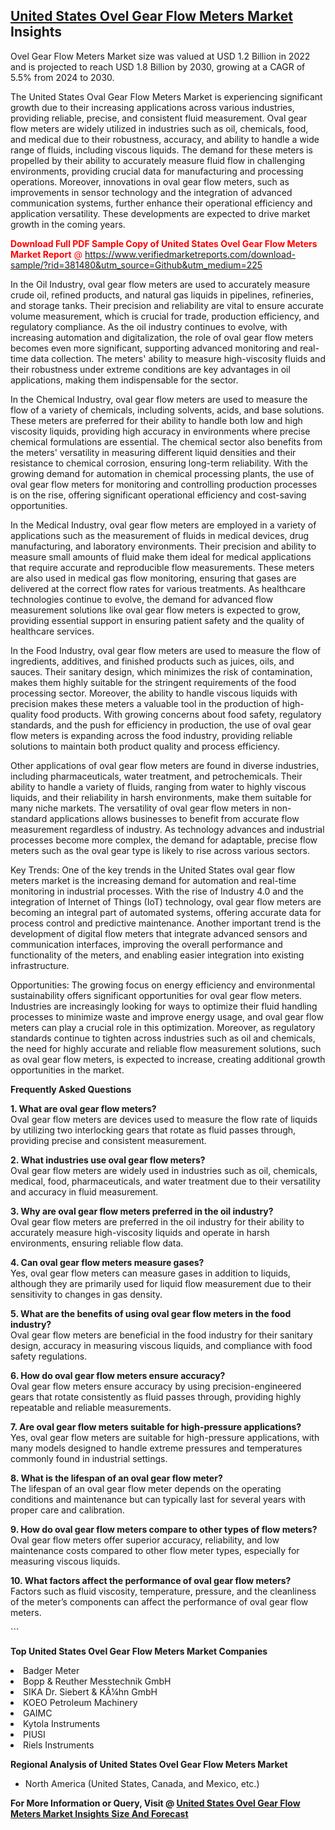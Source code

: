 <h2><a href="https://www.verifiedmarketreports.com/download-sample/?rid=381480&amp;utm_source=Github&amp;utm_medium=225" target="_blank">United States Ovel Gear Flow Meters Market</a> Insights</h2><p>Ovel Gear Flow Meters Market size was valued at USD 1.2 Billion in 2022 and is projected to reach USD 1.8 Billion by 2030, growing at a CAGR of 5.5% from 2024 to 2030.</p><p> <p>The United States Oval Gear Flow Meters Market is experiencing significant growth due to their increasing applications across various industries, providing reliable, precise, and consistent fluid measurement. Oval gear flow meters are widely utilized in industries such as oil, chemicals, food, and medical due to their robustness, accuracy, and ability to handle a wide range of fluids, including viscous liquids. The demand for these meters is propelled by their ability to accurately measure fluid flow in challenging environments, providing crucial data for manufacturing and processing operations. Moreover, innovations in oval gear flow meters, such as improvements in sensor technology and the integration of advanced communication systems, further enhance their operational efficiency and application versatility. These developments are expected to drive market growth in the coming years. <p><span class=""><span style="color: #ff0000;"><strong>Download Full PDF Sample Copy of United States Ovel Gear Flow Meters Market Report</strong> @ </span><a href="https://www.verifiedmarketreports.com/download-sample/?rid=381480&amp;utm_source=Github&amp;utm_medium=225" target="_blank">https://www.verifiedmarketreports.com/download-sample/?rid=381480&amp;utm_source=Github&amp;utm_medium=225</a></span></p></p> <p>In the Oil Industry, oval gear flow meters are used to accurately measure crude oil, refined products, and natural gas liquids in pipelines, refineries, and storage tanks. Their precision and reliability are vital to ensure accurate volume measurement, which is crucial for trade, production efficiency, and regulatory compliance. As the oil industry continues to evolve, with increasing automation and digitalization, the role of oval gear flow meters becomes even more significant, supporting advanced monitoring and real-time data collection. The meters' ability to measure high-viscosity fluids and their robustness under extreme conditions are key advantages in oil applications, making them indispensable for the sector.</p> <p>In the Chemical Industry, oval gear flow meters are used to measure the flow of a variety of chemicals, including solvents, acids, and base solutions. These meters are preferred for their ability to handle both low and high viscosity liquids, providing high accuracy in environments where precise chemical formulations are essential. The chemical sector also benefits from the meters' versatility in measuring different liquid densities and their resistance to chemical corrosion, ensuring long-term reliability. With the growing demand for automation in chemical processing plants, the use of oval gear flow meters for monitoring and controlling production processes is on the rise, offering significant operational efficiency and cost-saving opportunities.</p> <p>In the Medical Industry, oval gear flow meters are employed in a variety of applications such as the measurement of fluids in medical devices, drug manufacturing, and laboratory environments. Their precision and ability to measure small amounts of fluid make them ideal for medical applications that require accurate and reproducible flow measurements. These meters are also used in medical gas flow monitoring, ensuring that gases are delivered at the correct flow rates for various treatments. As healthcare technologies continue to evolve, the demand for advanced flow measurement solutions like oval gear flow meters is expected to grow, providing essential support in ensuring patient safety and the quality of healthcare services.</p> <p>In the Food Industry, oval gear flow meters are used to measure the flow of ingredients, additives, and finished products such as juices, oils, and sauces. Their sanitary design, which minimizes the risk of contamination, makes them highly suitable for the stringent requirements of the food processing sector. Moreover, the ability to handle viscous liquids with precision makes these meters a valuable tool in the production of high-quality food products. With growing concerns about food safety, regulatory standards, and the push for efficiency in production, the use of oval gear flow meters is expanding across the food industry, providing reliable solutions to maintain both product quality and process efficiency.</p> <p>Other applications of oval gear flow meters are found in diverse industries, including pharmaceuticals, water treatment, and petrochemicals. Their ability to handle a variety of fluids, ranging from water to highly viscous liquids, and their reliability in harsh environments, make them suitable for many niche markets. The versatility of oval gear flow meters in non-standard applications allows businesses to benefit from accurate flow measurement regardless of industry. As technology advances and industrial processes become more complex, the demand for adaptable, precise flow meters such as the oval gear type is likely to rise across various sectors.</p> <p>Key Trends: One of the key trends in the United States oval gear flow meters market is the increasing demand for automation and real-time monitoring in industrial processes. With the rise of Industry 4.0 and the integration of Internet of Things (IoT) technology, oval gear flow meters are becoming an integral part of automated systems, offering accurate data for process control and predictive maintenance. Another important trend is the development of digital flow meters that integrate advanced sensors and communication interfaces, improving the overall performance and functionality of the meters, and enabling easier integration into existing infrastructure.</p> <p>Opportunities: The growing focus on energy efficiency and environmental sustainability offers significant opportunities for oval gear flow meters. Industries are increasingly looking for ways to optimize their fluid handling processes to minimize waste and improve energy usage, and oval gear flow meters can play a crucial role in this optimization. Moreover, as regulatory standards continue to tighten across industries such as oil and chemicals, the need for highly accurate and reliable flow measurement solutions, such as oval gear flow meters, is expected to increase, creating additional growth opportunities in the market.</p> <p><strong>Frequently Asked Questions</strong></p> <p><strong>1. What are oval gear flow meters?</strong><br> Oval gear flow meters are devices used to measure the flow rate of liquids by utilizing two interlocking gears that rotate as fluid passes through, providing precise and consistent measurement.</p> <p><strong>2. What industries use oval gear flow meters?</strong><br> Oval gear flow meters are widely used in industries such as oil, chemicals, medical, food, pharmaceuticals, and water treatment due to their versatility and accuracy in fluid measurement.</p> <p><strong>3. Why are oval gear flow meters preferred in the oil industry?</strong><br> Oval gear flow meters are preferred in the oil industry for their ability to accurately measure high-viscosity liquids and operate in harsh environments, ensuring reliable flow data.</p> <p><strong>4. Can oval gear flow meters measure gases?</strong><br> Yes, oval gear flow meters can measure gases in addition to liquids, although they are primarily used for liquid flow measurement due to their sensitivity to changes in gas density.</p> <p><strong>5. What are the benefits of using oval gear flow meters in the food industry?</strong><br> Oval gear flow meters are beneficial in the food industry for their sanitary design, accuracy in measuring viscous liquids, and compliance with food safety regulations.</p> <p><strong>6. How do oval gear flow meters ensure accuracy?</strong><br> Oval gear flow meters ensure accuracy by using precision-engineered gears that rotate consistently as fluid passes through, providing highly repeatable and reliable measurements.</p> <p><strong>7. Are oval gear flow meters suitable for high-pressure applications?</strong><br> Yes, oval gear flow meters are suitable for high-pressure applications, with many models designed to handle extreme pressures and temperatures commonly found in industrial settings.</p> <p><strong>8. What is the lifespan of an oval gear flow meter?</strong><br> The lifespan of an oval gear flow meter depends on the operating conditions and maintenance but can typically last for several years with proper care and calibration.</p> <p><strong>9. How do oval gear flow meters compare to other types of flow meters?</strong><br> Oval gear flow meters offer superior accuracy, reliability, and low maintenance costs compared to other flow meter types, especially for measuring viscous liquids.</p> <p><strong>10. What factors affect the performance of oval gear flow meters?</strong><br> Factors such as fluid viscosity, temperature, pressure, and the cleanliness of the meter’s components can affect the performance of oval gear flow meters.</p> ```</p><p><strong>Top United States Ovel Gear Flow Meters Market Companies</strong></p><div data-test-id=""><p><li>Badger Meter</li><li> Bopp & Reuther Messtechnik GmbH</li><li> SIKA Dr. Siebert & KÃ¼hn GmbH</li><li> KOEO Petroleum Machinery</li><li> GAIMC</li><li> Kytola Instruments</li><li> PIUSI</li><li> Riels Instruments</li></p><div><strong>Regional Analysis of&nbsp;United States Ovel Gear Flow Meters Market</strong></div><ul><li dir="ltr"><p dir="ltr">North America&nbsp;(United States, Canada, and Mexico, etc.)</p></li></ul><p><strong>For More Information or Query, Visit @&nbsp;</strong><strong><a href="https://www.verifiedmarketreports.com/product/ovel-gear-flow-meters-market/?utm_source=Github&amp;utm_medium=225" target="_blank">United States Ovel Gear Flow Meters Market Insights Size And Forecast</a></strong></p></div>
